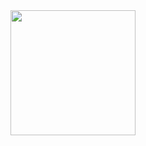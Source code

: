 <img src="https://i.pinimg.com/736x/f8/7c/55/f87c55ebd9ebeaa98c90dd41bd1d7cf5.jpg" width="200" align="center">



